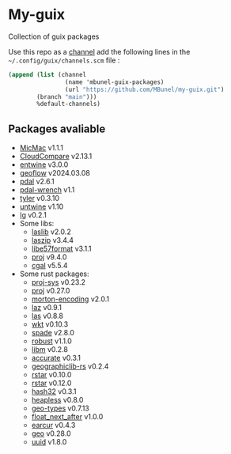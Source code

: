 # My-guix

Collection of guix packages

Use this repo as a [channel](https://guix.gnu.org/manual/en/html_node/Channels.html) add the following lines in the `~/.config/guix/channels.scm` file :

``` scheme
(append (list (channel
                (name 'mbunel-guix-packages)
                (url "https://github.com/MBunel/my-guix.git")
		(branch "main")))
        %default-channels)
```

## Packages avaliable

- [MicMac](https://github.com/micmacIGN/micmac.git) v1.1.1
- [CloudCompare](https://github.com/CloudCompare/CloudCompare) v2.13.1
- [entwine](https://github.com/connormanning/entwine) v3.0.0
- [geoflow](https://github.com/geoflow3d/geoflow-bundle) v2024.03.08
- [pdal](https://github.com/PDAL/PDAL) v2.6.1
- [pdal-wrench](https://github.com/PDAL/wrench) v1.1
- [tyler](https://github.com/3DGI/tyler) v0.3.10
- [untwine](https://github.com/hobuinc/untwine) v1.10
- [lg](https://github.com/MBunel/lg) v0.2.1
- Some libs:
  - [laslib](https://github.com/LAStools/LAStools) v2.0.2
  - [laszip](https://github.com/LASzip/LASzip) v3.4.4
  - [libe57format](https://github.com/asmaloney/libE57Format) v3.1.1
  - [proj](https://proj.org/en/9.4/#) v9.4.0
  - [cgal](https://www.cgal.org/) v5.5.4
- Some rust packages:
  - [proj-sys](https://crates.io/crates/proj-sys/) v0.23.2
  - [proj](https://crates.io/crates/proj) v0.27.0
  - [morton-encoding](https://crates.io/crates/morton-encoding) v2.0.1
  - [laz](https://crates.io/crates/laz) v0.9.1
  - [las](https://crates.io/crates/las) v0.8.8
  - [wkt](https://crates.io/crates/wkt) v0.10.3
  - [spade](https://crates.io/crates/spade) v2.8.0
  - [robust](https://crates.io/crates/robust) v1.1.0
  - [libm](https://crates.io/crates/libm) v0.2.8
  - [accurate](https://crates.io/crates/accurate) v0.3.1
  - [geographiclib-rs](https://crates.io/crates/geographiclib-rs) v0.2.4
  - [rstar](https://crates.io/crates/rstar) v0.10.0
  - [rstar](https://crates.io/crates/rstar) v0.12.0
  - [hash32](https://crates.io/crates/hash32) v0.3.1
  - [heapless](https://crates.io/crates/heapless) v0.8.0
  - [geo-types](https://crates.io/crates/geo-types) v0.7.13
  - [float\_next\_after](https://crates.io/crates/float_next_after) v1.0.0
  - [earcur](https://crates.io/crates/earcutr) v0.4.3
  - [geo](https://crates.io/crates/geo) v0.28.0
  - [uuid](https://crates.io/crates/uuid) v1.8.0
  
